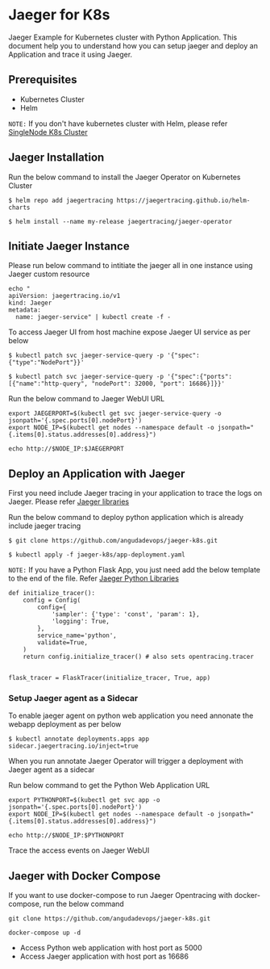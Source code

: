 # Jaeger for K8s

Jaeger Example for Kubernetes cluster with Python Application. This document help you to understand how you can setup jaeger and deploy an Application and trace it using Jaeger.

## Prerequisites 
- Kubernetes Cluster
- Helm

`NOTE:` If you don't have kubernetes cluster with Helm, please refer [SingleNode K8s Cluster](https://github.com/angudadevops/singlenode_kubernetes.git)

## Jaeger Installation

Run the below command to install the Jaeger Operator on Kubernetes Cluster
```
$ helm repo add jaegertracing https://jaegertracing.github.io/helm-charts

$ helm install --name my-release jaegertracing/jaeger-operator
```

## Initiate Jaeger Instance

Please run below command to intitiate the jaeger all in one instance using Jaeger custom resource

```
echo "
apiVersion: jaegertracing.io/v1
kind: Jaeger
metadata:
  name: jaeger-service" | kubectl create -f -
```

To access Jaeger UI from host machine expose Jaeger UI service as per below
```
$ kubectl patch svc jaeger-service-query -p '{"spec":{"type":"NodePort"}}'

$ kubectl patch svc jaeger-service-query -p '{"spec":{"ports":[{"name":"http-query", "nodePort": 32000, "port": 16686}]}}'
```

Run the below command to Jaeger WebUI URL

```
export JAEGERPORT=$(kubectl get svc jaeger-service-query -o jsonpath='{.spec.ports[0].nodePort}')
export NODE_IP=$(kubectl get nodes --namespace default -o jsonpath="{.items[0].status.addresses[0].address}")

echo http://$NODE_IP:$JAEGERPORT
```

## Deploy an Application with Jaeger 

First you need include Jaeger tracing in your application to trace the logs on Jaeger. Please refer [Jaeger libraries](https://github.com/jaegertracing/jaeger#instrumentation-libraries)

Run the below command to deploy python application which is already include jaeger tracing
```
$ git clone https://github.com/angudadevops/jaeger-k8s.git

$ kubectl apply -f jaeger-k8s/app-deployment.yaml
```

`NOTE:` If you have a Python Flask App, you just need add the below template to the end of the file. Refer [Jaeger Python Libraries](https://github.com/jaegertracing/jaeger-client-python)
```
def initialize_tracer():
    config = Config(
        config={
            'sampler': {'type': 'const', 'param': 1},
            'logging': True,
        },
        service_name='python',
        validate=True,
    )
    return config.initialize_tracer() # also sets opentracing.tracer


flask_tracer = FlaskTracer(initialize_tracer, True, app)
```


### Setup Jaeger agent as a Sidecar

To enable jaeger agent on python web application you need annonate the webapp deployment as per below 
```
$ kubectl annotate deployments.apps app sidecar.jaegertracing.io/inject=true
```

When you run annotate Jaeger Operator will trigger a deployment with Jaeger agent as a sidecar

Run below command to get the Python Web Application URL
```
export PYTHONPORT=$(kubectl get svc app -o jsonpath='{.spec.ports[0].nodePort}')
export NODE_IP=$(kubectl get nodes --namespace default -o jsonpath="{.items[0].status.addresses[0].address}")

echo http://$NODE_IP:$PYTHONPORT
```

Trace the access events on Jaeger WebUI 

## Jaeger with Docker Compose

If you want to use docker-compose to run Jaeger Opentracing with docker-compose, run the below command
```
git clone https://github.com/angudadevops/jaeger-k8s.git

docker-compose up -d 
```

- Access Python web application with host port as 5000
- Access Jaeger application with host port as 16686

